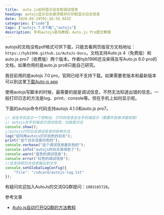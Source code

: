 ```yaml
---
title:  auto.js如何显示日志和调试信息
heading: autojs显示日志悬浮框并打印和显示日志信息
date: 2020-04-29T01:26:59.943Z
categories: ["code"]
tags: ["autojs 7.0下载","autojs"]
description: 手机autojs菜鸟教程，Auto.js Pro图文教程	
---
```


autojs的文档没有pdf格式可供下载，只能去看网页版官方文档地址：`https://hyb1996.github.io/AutoJs-Docs`。文档支持Auto.js 4（免费版）和auto.js pro7（收费版）两个版本。作者hyb1996还没来得及写Auto.js 8.0 pro的文档，如果你用的是auto.js pro8只能自己研究。

我目前用的是autojs 7.0 pro，官网已经不支持下载。如果需要老版本和最新版本可以到这里[下载Auto.js app](https://www.sxy91.com/posts/autojs/)


使用autojs写脚本的时候，最需要的就是调试信息，不然无法知道出错的信息。一般打印日志的方法是log、print、console等。但在手机上如何显示呢。

下面的autojs命令代码支持autojs 4.1.0和auto.js pro7。

```javascript
// 会在手机显示一个控制台，打印的信息会在手机端显示（需要开启悬浮窗权限）
// autojs在手机端显示调试信息，也就是日志
console.show();
//autojs打印日志调试信息的各种方法
log("如何用autojs打印白色的日志");
print("这个日志也是白色的");
console.verbose("这个调试信息是灰色的");
console.info("autojs的日志变绿色了");
console.warn("蓝色的调试信息");
console.error("红色的调试信息");
//还支持吧日志信息输出到文件
console.setGlobalLogConfig({
    "file": "/sdcard/autojs-log.txt"
});
```


有疑问欢迎加入AutoJs的交流QQ群提问：`1003185728`。

参考文章

- [Auto.js自动打开QQ群的方法教程](https://www.sxy91.com/posts/autojs-qq-group/)



